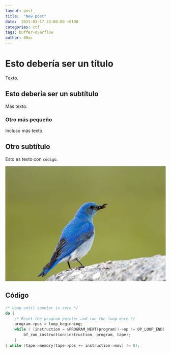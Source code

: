 ```yaml
---
layout: post
title:  "New post"
date:  2021-03-17 23:00:00 +0100
categories: ctf
tags: buffer-overflow
author: 00xc
---
```


# Esto debería ser un título #
Texto.

## Esto debería ser un subtítulo ##
Más texto.
### Otro más pequeño ###
Incluso más texto.

## Otro subtítulo
Esto es texto con `código`.

![](img.jpg)

## Código

```c
/* Loop until counter is zero */
do {
	/* Reset the program pointer and run the loop once */
	program->pos = loop_beginning;
	while ( (instruction = &PROGRAM_NEXT(program))->op != OP_LOOP_END) {
		bf_run_instruction(instruction, program, tape);
	}
} while (tape->memory[tape->pos += instruction->mov] != 0);
```
